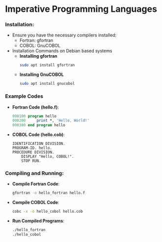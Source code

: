 # Imperative Programming Languages

### Installation:
- Ensure you have the necessary compilers installed:
    - Fortran: gfortran
    - COBOL: GnuCOBOL
- Installation Commands on Debian based systems
    - **Installing gfortran**
        ```bash
        sudo apt install gfortran
        ```
    - **Installing GnuCOBOL**
        ```bash
        sudo apt install gnucobol
        ```

### Example Codes
- **Fortran Code (hello.f)**:
    ```fortran
    000100 program hello
    000200     print *, 'Hello, World!'
    000300 end program hello
    ```

- **COBOL Code (hello.cob)**:
    ```cobol
    IDENTIFICATION DIVISION.
    PROGRAM-ID. hello.
    PROCEDURE DIVISION.
        DISPLAY "Hello, COBOL!".
        STOP RUN.
    ```

### Compiling and Running:
- **Compile Fortran Code**:
   ```bash
   gfortran -o hello_fortran hello.f
   ```

- **Compile COBOL Code**:
   ```bash
   cobc -x -o hello_cobol hello.cob
   ```

- **Run Compiled Programs**:
   ```bash
   ./hello_fortran
   ./hello_cobol
   ```
